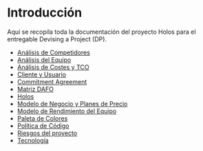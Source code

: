 # Introducción

Aquí se recopila toda la documentación del proyecto Holos para el entregable Devising a Project (DP).

- [Análisis de Competidores](./competitor_analysis)<br />
- [Análisis del Equipo](./team_analysis)<br />
- [Análisis de Costes y TCO](./cost_analysis_and_TCO)<br />
- [Cliente y Usuario](./pilots)<br />
- [Commitment Agreement](/docs/Commitment%20Agreement/0intro)<br />
- [Matriz DAFO](./dafo_matrix)<br />
- [Holos](./holos)<br />
- [Modelo de Negocio y Planes de Precio](./business_model_and_pricing_plans)<br />
- [Modelo de Rendimiento del Equipo](./team_performance_model)<br />
- [Paleta de Colores](./color_palette)<br />
- [Política de Código](./code_policy)<br />
- [Riesgos del proyecto](./project_risks)<br />
- [Tecnología](./technology)<br />